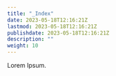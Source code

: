 ```yaml
---
title: "_Index"
date: 2023-05-18T12:16:21Z
lastmod: 2023-05-18T12:16:21Z
publishdate: 2023-05-18T12:16:21Z
description: ""
weight: 10
---
```


Lorem Ipsum.
